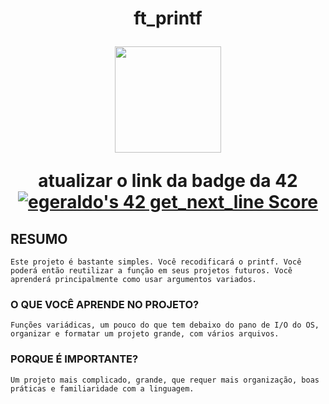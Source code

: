 <h1 align="center"> ft_printf

<div align="center">
	<p>
	<a href="https://github.com/EvertonVaz/42sp/tree/main/ft_printf" target="_blank">
		<img height=170 src="https://game.42sp.org.br/static/assets/achievements/ft_printfn.png" hspace = "10">
	</a>
	</p>
	<p>
		atualizar o link da badge da 42
		<a href="https://github.com/JaeSeoKim/badge42"><img src="https://badge42.vercel.app/api/v2/clk1frjdc004908mhk2togjaz/project/3227385" alt="egeraldo's 42 get_next_line Score" /></a>
	</p>
</div>

## RESUMO
	Este projeto é bastante simples. Você recodificará o printf. Você poderá então reutilizar a função em seus projetos futuros. Você aprenderá principalmente como usar argumentos variados.

### O QUE VOCÊ APRENDE NO PROJETO?
	Funções variádicas, um pouco do que tem debaixo do pano de I/O do OS, organizar e formatar um projeto grande, com vários arquivos.

### PORQUE É IMPORTANTE?
	Um projeto mais complicado, grande, que requer mais organização, boas práticas e familiaridade com a linguagem.


